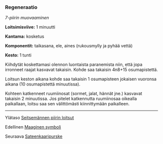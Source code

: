 ### Regeneraatio

*7-piirin muovaaminen*

**Loitsimisviive:** 1 minuutti

**Kantama:** kosketus

**Komponentit:** taikasana, ele, aines (rukousmylly ja pyhää vettä)

**Kesto:** 1 tunti

Kiihdytät koskettamasi olennon luontaista paranemista niin, että jopa irronneet raajat kasvavat takaisin. Kohde saa takaisin 4n8+15 osumapistettä.

Loitsun keston aikana kohde saa takaisin 1 osumapisteen jokaisen vuoronsa aikana (10 osumapistettä minuutissa).

Kohteen katkenneet ruumiinosat (sormet, jalat, hännät jne.) kasvavat takaisin 2 minuutissa. Jos pitelet katkennutta ruumiinosaa oikealla paikallaan, loitsu saa sen välittömästi kiinnittymään paikalleen.

---

Ylätaso [Seitsemännen piirin loitsut](7_piirin_loitsut)

Edellinen [Maaginen symboli](Maaginen_symboli)

Seuraava [Sateenkaaripurske](Sateenkaaripurske)

